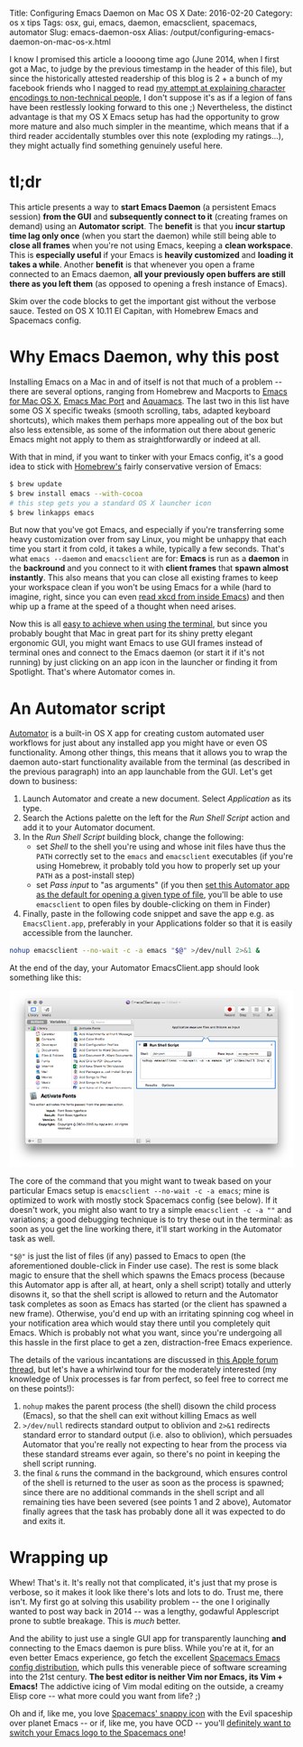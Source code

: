 Title: Configuring Emacs Daemon on Mac OS X
Date: 2016-02-20
Category: os x tips
Tags: osx, gui, emacs, daemon, emacsclient, spacemacs, automator
Slug: emacs-daemon-osx
Alias: /output/configuring-emacs-daemon-on-mac-os-x.html

I know I promised this article a loooong time ago (June 2014, when I first got a
Mac, to judge by the previous timestamp in the header of this file), but since
the historically attested readership of this blog is 2 + a bunch of my facebook
friends who I nagged to read
[my attempt at explaining character encodings to non-technical people]({filename}/ling/unicode.md),
I don't suppose it's as if a legion of fans have been restlessly looking forward
to this one ;) Nevertheless, the distinct advantage is that my OS X Emacs setup
has had the opportunity to grow more mature and also much simpler in the
meantime, which means that if a third reader accidentally stumbles over this
note (exploding my ratings...), they might actually find something genuinely
useful here.

# tl;dr

This article presents a way to **start Emacs Daemon** (a persistent Emacs
session) **from the GUI** and **subsequently connect to it** (creating frames on
demand) using an **Automator script**. The **benefit** is that you **incur
startup time lag only once** (when you start the daemon) while still being able
to **close all frames** when you're not using Emacs, keeping a **clean
workspace**. This is **especially useful** if your Emacs is **heavily
customized** and **loading it takes a while**. Another **benefit** is that
whenever you open a frame connected to an Emacs daemon, **all your previously
open buffers are still there as you left them** (as opposed to opening a fresh
instance of Emacs).

Skim over the code blocks to get the
important gist without the verbose sauce. Tested on OS X 10.11 El Capitan, with
Homebrew Emacs and Spacemacs config.

# Why Emacs Daemon, why this post

Installing Emacs on a Mac in and of itself is not that much of a problem --
there are several options, ranging from Homebrew and Macports to
[Emacs for Mac OS X](http://emacsformacosx.com/),
[Emacs Mac Port](https://github.com/railwaycat/emacs-mac-port) and
[Aquamacs](http://aquamacs.org/). The last two in this list have some OS X
specific tweaks (smooth scrolling, tabs, adapted keyboard shortcuts), which
makes them perhaps more appealing out of the box but also less extensible, as
some of the information out there about generic Emacs might not apply to them as
straightforwardly or indeed at all.

With that in mind, if you want to tinker with your Emacs config, it's a good
idea to stick with [Homebrew's](http://brew.sh/) fairly conservative version of
Emacs:

```sh
$ brew update
$ brew install emacs --with-cocoa
# this step gets you a standard OS X launcher icon
$ brew linkapps emacs
```

But now that you've got Emacs, and especially if you're transferring some heavy
customization over from say Linux, you might be unhappy that each time you start
it from cold, it takes a while, typically a few seconds. That's what `emacs
--daemon` and `emacsclient` are for: **Emacs** is run as a **daemon** in the
**backround** and you connect to it with **client frames** that **spawn almost
instantly**. This also means that you can close all existing frames to keep your
workspace clean if you won't be using Emacs for a while (hard to imagine, right,
since you can even
[read xkcd from inside Emacs](https://github.com/vibhavp/emacs-xkcd)) and then
whip up a frame at the speed of a thought when need arises.

Now this is all
[easy to achieve when using the terminal](http://stackoverflow.com/a/5578718/1826241),
but since you probably bought that Mac in great part for its shiny pretty
elegant ergonomic GUI, you might want Emacs to use GUI frames instead of
terminal ones and connect to the Emacs daemon (or start it if it's not running)
by just clicking on an app icon in the launcher or finding it from Spotlight.
That's where Automator comes in.

# An Automator script

[Automator](http://www.macosxautomation.com/automator/) is a built-in OS X app
for creating custom automated user workflows for just about any installed app
you might have or even OS functionality. Among other things, this means that it
allows you to wrap the daemon auto-start functionality available from the
terminal (as described in the previous paragraph) into an app launchable from
the GUI. Let's get down to business:

1. Launch Automator and create a new document. Select *Application* as its type.
2. Search the Actions palette on the left for the *Run Shell Script* action and
   add it to your Automator document.
3. In the *Run Shell Script* building block, change the following:
    - set *Shell* to the shell you're using and whose init files have thus the
      `PATH` correctly set to the `emacs` and `emacsclient` executables (if
      you're using Homebrew, it probably told you how to properly set up your
      `PATH` as a post-install step)
    - set *Pass input* to "as arguments" (if you then
      [set this Automator app as the default for opening a given type of file](http://osxdaily.com/2013/08/08/change-default-application-open-files-mac-os-x/),
      you'll be able to use `emacsclient` to open files by double-clicking on them
      in Finder)
4. Finally, paste in the following code snippet and save the app e.g. as
   `EmacsClient.app`, preferably in your Applications folder so that it is
   easily accessible from the launcher.

```sh
nohup emacsclient --no-wait -c -a emacs "$@" >/dev/null 2>&1 &
```

At the end of the day, your Automator EmacsClient.app should look something like
this:

<img alt="EmacsClient.app" src="images/emacsclientapp.png" style="max-width: 100%;">

The core of the command that you might want to tweak based on your particular
Emacs setup is `emacsclient --no-wait -c -a emacs`; mine is optimized to work
with mostly stock Spacemacs config (see below). If it doesn't work, you might
also want to try a simple `emacsclient -c -a ""` and variations; a good
debugging technique is to try these out in the terminal: as soon as you get the
line working there, it'll start working in the Automator task as well.

`"$@"` is just the list of files (if any) passed to Emacs to open (the
aforementioned double-click in Finder use case). The rest is some black magic to
ensure that the shell which spawns the Emacs process (because this Automator app
is after all, at heart, only a shell script) totally and utterly disowns it, so
that the shell script is allowed to return and the Automator task completes as
soon as Emacs has started (or the client has spawned a new frame). Otherwise,
you'd end up with an irritating spinning cog wheel in your notification area
which would stay there until you completely quit Emacs. Which is probably not
what you want, since you're undergoing all this hassle in the first place to get
a zen, distraction-free Emacs experience.

The details of the various incantations are discussed in
[this Apple forum thread](https://discussions.apple.com/thread/6474971?start=0&tstart=0),
but let's have a whirlwind tour for the moderately interested (my knowledge of
Unix processes is far from perfect, so feel free to correct me on these points!):

1. `nohup` makes the parent process (the shell) disown the child process
   (Emacs), so that the shell can exit without killing Emacs as well
2. `>/dev/null` redirects standard output to oblivion and `2>&1` redirects
   standard error to standard output (i.e. also to oblivion), which persuades
   Automator that you're really not expecting to hear from the process via these
   standard streams ever again, so there's no point in keeping the shell script
   running.
3. the final `&` runs the command in the background, which ensures control of
   the shell is returned to the user as soon as the process is spawned; since
   there are no additional commands in the shell script and all remaining ties
   have been severed (see points 1 and 2 above), Automator finally agrees that
   the task has probably done all it was expected to do and exits it.

# Wrapping up

Whew! That's it. It's really not that complicated, it's just that my prose is
verbose, so it makes it look like there's lots and lots to do. Trust me, there
isn't. My first go at solving this usability problem -- the one I originally
wanted to post way back in 2014 -- was a lengthy, godawful Applescript prone to
subtle breakage. This is *much* better.

And the ability to just use a single GUI app for transparently launching **and**
connecting to the Emacs daemon is pure bliss. While you're at it, for an even
better Emacs experience, go fetch the excellent
[Spacemacs Emacs config distribution](http://spacemacs.org), which pulls this
venerable piece of software screaming into the 21st century. **The best editor
is neither Vim nor Emacs, its Vim + Emacs!** The addictive icing of Vim modal
editing on the outside, a creamy Elisp core -- what more could you want from
life? ;)

Oh and if, like me, you love
[Spacemacs' snappy icon](https://github.com/nashamri/spacemacs-logo) with the
Evil spaceship over planet Emacs -- or if, like me, you have OCD -- you'll
[definitely want to switch your Emacs logo to the Spacemacs one](http://www.macworld.co.uk/how-to/mac-software/how-change-os-x-yosemites-icons-3597494/)!
